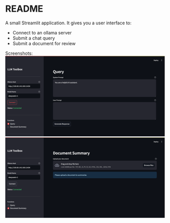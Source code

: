 # README

A small Streamlit application. It gives you a user interface to:
* Connect to an ollama server
* Submit a chat query
* Submit a document for review

Screenshots:
![Screenshot of running application](https://github.com/MRKups/streamlit-example-1/blob/main/streamlit-example-1-ui1.png)
![Screenshot of running application](https://github.com/MRKups/streamlit-example-1/blob/main/streamlit-example-1-ui2.png)
